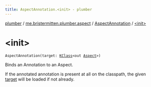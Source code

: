 ```yaml
---
title: AspectAnnotation.<init> - plumber
---
```


[plumber](../../index.html) / [me.bristermitten.plumber.aspect](../index.html) / [AspectAnnotation](index.html) / [&lt;init&gt;](./-init-.html)

# &lt;init&gt;

`AspectAnnotation(target: `[`KClass`](https://kotlinlang.org/api/latest/jvm/stdlib/kotlin.reflect/-k-class/index.html)`<out `[`Aspect`](../-aspect/index.html)`>)`

Binds an Annotation to an Aspect.

If the annotated annotation is present at all on the classpath,
the given [target](target.html) will be loaded if not already.

